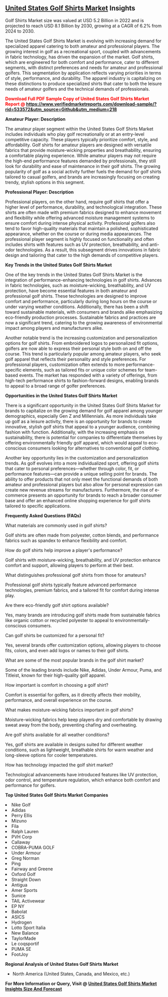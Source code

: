 <h2><a href="https://www.verifiedmarketreports.com/download-sample/?rid=533572&amp;utm_source=Github&amp;utm_medium=218" target="_blank">United States Golf Shirts Market</a> Insights</h2><p>Golf Shirts Market size was valued at USD 5.2 Billion in 2022 and is projected to reach USD 8.1 Billion by 2030, growing at a CAGR of 6.2% from 2024 to 2030.</p><p> <p>The United States Golf Shirts Market is evolving with increasing demand for specialized apparel catering to both amateur and professional players. The growing interest in golf as a recreational sport, coupled with advancements in fabric technology, has driven the expansion of the market. Golf shirts, which are engineered for both comfort and performance, cater to different segments, with distinct preferences and needs for amateur and professional golfers. This segmentation by application reflects varying priorities in terms of style, performance, and durability. The apparel industry is capitalizing on these distinctions to produce specialized shirts that cater to both the leisure needs of amateur golfers and the technical demands of professionals.</p> <p><strong><p><span class=""><span style="color: #ff0000;"><strong>Download Full PDF Sample Copy of United States Golf Shirts Market Report</strong> @ </span><a href="https://www.verifiedmarketreports.com/download-sample/?rid=533572&amp;utm_source=Github&amp;utm_medium=218" target="_blank">https://www.verifiedmarketreports.com/download-sample/?rid=533572&amp;utm_source=Github&amp;utm_medium=218</a></span></p></strong></p> <p><strong>Amateur Player: Description</strong></p> <p>The amateur player segment within the United States Golf Shirts Market includes individuals who play golf recreationally or at an entry-level competitive capacity. These players typically prioritize comfort, style, and affordability. Golf shirts for amateur players are designed with versatile fabrics that provide moisture-wicking properties and breathability, ensuring a comfortable playing experience. While amateur players may not require the high-end performance features demanded by professionals, they still look for durability and ease of maintenance in their golf shirts. The growing popularity of golf as a social activity further fuels the demand for golf shirts tailored to casual golfers, and brands are increasingly focusing on creating trendy, stylish options in this segment.</p> <p><strong>Professional Player: Description</strong></p> <p>Professional players, on the other hand, require golf shirts that offer a higher level of performance, durability, and technological integration. These shirts are often made with premium fabrics designed to enhance movement and flexibility while offering advanced moisture management systems to ensure comfort during intense physical activity. Professional golfers also tend to favor high-quality materials that maintain a polished, sophisticated appearance, whether on the course or during media appearances. The professional player segment is highly focused on functionality and often includes shirts with features such as UV protection, breathability, and anti-odor technologies. As a result, this subsegment drives innovations in fabric design and tailoring that cater to the high demands of competitive players.</p> <p><strong>Key Trends in the United States Golf Shirts Market</strong></p> <p>One of the key trends in the United States Golf Shirts Market is the integration of performance-enhancing technologies in golf shirts. Advances in fabric technologies, such as moisture-wicking, breathability, and UV protection, have become essential features in both amateur and professional golf shirts. These technologies are designed to improve comfort and performance, particularly during long hours on the course or under varying weather conditions. Additionally, there has been a shift toward sustainable materials, with consumers and brands alike emphasizing eco-friendly production processes. Sustainable fabrics and practices are now a significant trend, catering to the growing awareness of environmental impact among players and manufacturers alike.</p> <p>Another notable trend is the increasing customization and personalization options for golf shirts. From embroidered logos to personalized fit options, golfers are now able to express their personal style both on and off the course. This trend is particularly popular among amateur players, who seek golf apparel that reflects their personality and style preferences. For professional players, customization often extends to more performance-specific elements, such as tailored fits or unique color schemes for team-based events. The market has responded with a variety of offerings, from high-tech performance shirts to fashion-forward designs, enabling brands to appeal to a broad range of golfer preferences.</p> <p><strong>Opportunities in the United States Golf Shirts Market</strong></p> <p>There is a significant opportunity in the United States Golf Shirts Market for brands to capitalize on the growing demand for golf apparel among younger demographics, especially Gen Z and Millennials. As more individuals take up golf as a leisure activity, there is an opportunity for brands to create innovative, stylish golf shirts that appeal to a younger audience, combining fashion with function. Additionally, with the increasing emphasis on sustainability, there is potential for companies to differentiate themselves by offering environmentally friendly golf apparel, which would appeal to eco-conscious consumers looking for alternatives to conventional golf clothing.</p> <p>Another key opportunity lies in the customization and personalization trends. As golf evolves into a more individualized sport, offering golf shirts that cater to personal preferences—whether through color, fit, or performance features—can provide a unique selling point for brands. The ability to offer products that not only meet the functional demands of both amateur and professional players but also allow for personal expression can create new revenue streams for manufacturers. Furthermore, the rise of e-commerce presents an opportunity for brands to reach a broader consumer base and offer an enhanced online shopping experience for golf shirts tailored to specific applications.</p> <p><strong>Frequently Asked Questions (FAQs)</strong></p> <p>What materials are commonly used in golf shirts?</p> <p>Golf shirts are often made from polyester, cotton blends, and performance fabrics such as spandex to enhance flexibility and comfort.</p> <p>How do golf shirts help improve a player's performance?</p> <p>Golf shirts with moisture-wicking, breathability, and UV protection enhance comfort and support, allowing players to perform at their best.</p> <p>What distinguishes professional golf shirts from those for amateurs?</p> <p>Professional golf shirts typically feature advanced performance technologies, premium fabrics, and a tailored fit for comfort during intense play.</p> <p>Are there eco-friendly golf shirt options available?</p> <p>Yes, many brands are introducing golf shirts made from sustainable fabrics like organic cotton or recycled polyester to appeal to environmentally-conscious consumers.</p> <p>Can golf shirts be customized for a personal fit?</p> <p>Yes, several brands offer customization options, allowing players to choose fits, colors, and even add logos or names to their golf shirts.</p> <p>What are some of the most popular brands in the golf shirt market?</p> <p>Some of the leading brands include Nike, Adidas, Under Armour, Puma, and Titleist, known for their high-quality golf apparel.</p> <p>How important is comfort in choosing a golf shirt?</p> <p>Comfort is essential for golfers, as it directly affects their mobility, performance, and overall experience on the course.</p> <p>What makes moisture-wicking fabrics important in golf shirts?</p> <p>Moisture-wicking fabrics help keep players dry and comfortable by drawing sweat away from the body, preventing chafing and overheating.</p> <p>Are golf shirts available for all weather conditions?</p> <p>Yes, golf shirts are available in designs suited for different weather conditions, such as lightweight, breathable shirts for warm weather and long-sleeve options for cooler temperatures.</p> <p>How has technology impacted the golf shirt market?</p> <p>Technological advancements have introduced features like UV protection, odor control, and temperature regulation, which enhance both comfort and performance for golfers.</p> </p><p><strong>Top United States Golf Shirts Market Companies</strong></p><div data-test-id=""><p><li>Nike Golf</li><li> Adidas</li><li> Perry Ellis</li><li> Mizuno</li><li> Fila</li><li> Ralph Lauren</li><li> PVH Corp</li><li> Callaway</li><li> COBRA-PUMA GOLF</li><li> Under Armour</li><li> Greg Norman</li><li> Ping</li><li> Fairway and Greene</li><li> Oxford Golf</li><li> Straight Down</li><li> Antigua</li><li> Amer Sports</li><li> Sunice</li><li> TAIL Activewear</li><li> EP NY</li><li> Babolat</li><li> ASICS</li><li> Hydrogen</li><li> Lotto Sport Italia</li><li> New Balance</li><li> TaylorMade</li><li> Le coqsportif</li><li> PUMA SE</li><li> FootJoy</li></p><div><strong>Regional Analysis of&nbsp;United States Golf Shirts Market</strong></div><ul><li dir="ltr"><p dir="ltr">North America&nbsp;(United States, Canada, and Mexico, etc.)</p></li></ul><p><strong>For More Information or Query, Visit @&nbsp;</strong><strong><a href="https://www.verifiedmarketreports.com/product/golf-shirts-market/?utm_source=Github&amp;utm_medium=218" target="_blank">United States Golf Shirts Market Insights Size And Forecast</a></strong></p></div>
